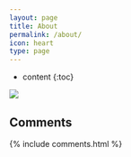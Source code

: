 ```yaml
---
layout: page
title: About
permalink: /about/
icon: heart
type: page
---
```


* content
{:toc}


<img src="https://ghchart.rshah.org/219138/B31l"/>



## Comments

{% include comments.html %}

